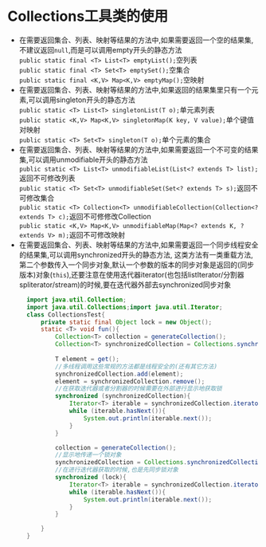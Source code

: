 # Collections工具类的使用
+ 在需要返回集合、列表、映射等结果的方法中,如果需要返回一个空的结果集,不建议返回`null`,而是可以调用empty开头的静态方法  
  `public static final <T> List<T> emptyList();`空列表  
  `public static final <T> Set<T> emptySet();`空集合  
  `public static final <K,V> Map<K,V> emptyMap();`空映射
+ 在需要返回集合、列表、映射等结果的方法中,如果返回的结果集里只有一个元素,可以调用singleton开头的静态方法  
  `public static <T> List<T> singletonList(T o);`单元素列表  
  `public static <K,V> Map<K,V> singletonMap(K key, V value);`单个键值对映射  
  `public static <T> Set<T> singleton(T o);`单个元素的集合
+ 在需要返回集合、列表、映射等结果的方法中,如果需要返回一个不可变的结果集,可以调用unmodifiable开头的静态方法  
  `public static <T> List<T> unmodifiableList(List<? extends T> list);`返回不可修改列表  
  `public static <T> Set<T> unmodifiableSet(Set<? extends T> s);`返回不可修改集合  
  `public static <T> Collection<T> unmodifiableCollection(Collection<? extends T> c);`返回不可修修改Collection  
  `public static <K,V> Map<K,V> unmodifiableMap(Map<? extends K, ? extends V> m);`返回不可修改映射
+ 在需要返回集合、列表、映射等结果的方法中,如果需要返回一个同步线程安全的结果集,可以调用synchronized开头的静态方法,
  这类方法有一类重载方法,第二个参数传入一个同步对象,默认一个参数的版本的同步对象是返回的(同步版本)对象(`this`),还要注意在使用迭代器iterator(也包括listIterator/分割器spliterator/stream)的时候,要在迭代器外部去synchronized同步对象
  ```java
    import java.util.Collection;
    import java.util.Collections;import java.util.Iterator;
    class CollectionsTest{
        private static final Object lock = new Object();
        static <T> void fun(){
            Collection<T> collection = generateCollection();
            Collection<T> synchronizedCollection = Collections.synchronizedCollection(collection);//单个参数的方法,同步对象就是参数集合
        
            T element = get();
            //多线程调用这些常规的方法都是线程安全的(还有其它方法)
            synchronizedCollection.add(element);
            element = synchronizedCollection.remove();
            //在获取迭代器或者分割器的时候需要在外部进行显示地获取锁
            synchronized (synchronizedCollection){
                Iterator<T> iterable = synchronizedCollection.iterator();
                while (iterable.hasNext()){
                    System.out.println(iterable.next());
                }
            }
  
            collection = generateCollection();
            //显示地传递一个锁对象
            synchronizedCollection = Collections.synchronizedCollection(collection, lock);
            //在进行迭代器获取的时候,也是先同步锁对象
            synchronized (lock){
                Iterator<T> iterable = synchronizedCollection.iterator();
                while (iterable.hasNext()){
                    System.out.println(iterable.next());
                }
            }
  
        }
    }
  ```